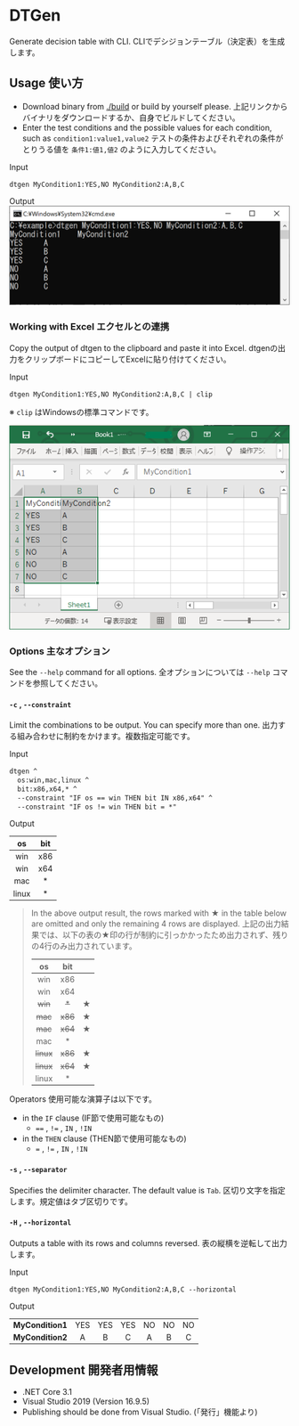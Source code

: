 # DTGen
Generate decision table with CLI.
CLIでデシジョンテーブル（決定表）を生成します。


## Usage 使い方

- Download binary from [./build](./build) or build by yourself please.
  上記リンクからバイナリをダウンロードするか、自身でビルドしてください。
- Enter the test conditions and the possible values for each condition, such as `condition1:value1,value2`
  テストの条件およびそれぞれの条件がとりうる値を `条件1:値1,値2` のように入力してください。

Input
```
dtgen MyCondition1:YES,NO MyCondition2:A,B,C
```

Output
![](README_images/2021-10-24-13-32-18.png)


### Working with Excel エクセルとの連携
Copy the output of dtgen to the clipboard and paste it into Excel.
dtgenの出力をクリップボードにコピーしてExcelに貼り付けてください。

Input
```
dtgen MyCondition1:YES,NO MyCondition2:A,B,C | clip
```

※ `clip` はWindowsの標準コマンドです。

![](README_images/2021-10-24-14-15-58.png)

### Options 主なオプション
See the `--help` command for all options.
全オプションについては `--help` コマンドを参照してください。

#### `-c` , `--constraint`
Limit the combinations to be output. You can specify more than one.
出力する組み合わせに制約をかけます。複数指定可能です。

Input
```
dtgen ^
  os:win,mac,linux ^
  bit:x86,x64,* ^
  --constraint "IF os == win THEN bit IN x86,x64" ^
  --constraint "IF os != win THEN bit = *"
```

Output

|  os   |  bit  |
| :---: | :---: |
|  win  |  x86  |
|  win  |  x64  |
|  mac  |   *   |
| linux |   *   |

> In the above output result, the rows marked with ★ in the table below are omitted and only the remaining 4 rows are displayed.
> 上記の出力結果では、以下の表の★印の行が制約に引っかかったため出力されず、残りの4行のみ出力されています。
>
>  |    os     |   bit   |      |
>  | :-------: | :-----: | :--- |
>  |    win    |   x86   |      |
>  |    win    |   x64   |      |
>  |  ~~win~~  |  ~~*~~  | ★    |
>  |  ~~mac~~  | ~~x86~~ | ★    |
>  |  ~~mac~~  | ~~x64~~ | ★    |
>  |    mac    |    *    |      |
>  | ~~linux~~ | ~~x86~~ | ★    |
>  | ~~linux~~ | ~~x64~~ | ★    |
>  |   linux   |    *    |      |

Operators
使用可能な演算子は以下です。
- in the `IF` clause (IF節で使用可能なもの)
  - `==` , `!=` , `IN` , `!IN`
- in the `THEN` clause (THEN節で使用可能なもの)
  - `=` , `!=` , `IN` , `!IN`

#### `-s` , `--separator`
Specifies the delimiter character. The default value is `Tab`.
区切り文字を指定します。規定値はタブ区切りです。

#### `-H` , `--horizontal`
Outputs a table with its rows and columns reversed.
表の縦横を逆転して出力します。

Input
```
dtgen MyCondition1:YES,NO MyCondition2:A,B,C --horizontal
```

Output

|                  |       |       |       |       |       |       |
| :--------------: | :---: | :---: | :---: | :---: | :---: | :---: |
| **MyCondition1** |  YES  |  YES  |  YES  |  NO   |  NO   |  NO   |
| **MyCondition2** |   A   |   B   |   C   |   A   |   B   |   C   |

## Development 開発者用情報
- .NET Core 3.1
- Visual Studio 2019 (Version 16.9.5)
- Publishing should be done from Visual Studio. (「発行」機能より)